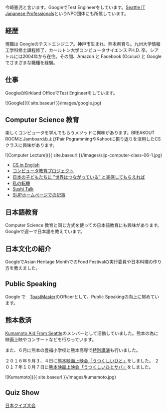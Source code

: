 今崎憲児と言います。GoogleでTest Engineerをしています。[Seattle IT Japanese Professionals](http://sijp.org)というNPO団体にも所属しています。

## 経歴

現職は Googleのテストエンジニア。神戸市生まれ、熊本県育ち。九州大学情報工学科修士課程修了、カールトン大学コンピュータサイエンス PH.D. 卒。シアトルには2004年から在住。その間、Amazon と Facebook (Oculus) と Google　でさまざまな職種を経験。

## 仕事

GoogleのKirkland OfficeでTest Engineerをしています。

![Google]({{ site.baseurl }}/images/google.jpg)

## Computer Science 教育

楽しくコンピュータを学んでもらうメソッドに興味があります。BREAKOUT ROOMとJamboardおよびPair PogrammingやKahootに振り返りを活用したCSクラスに興味があります。

![Computer Lecture]({{ site.baseurl }}/images/sijp-computer-class-06-1.jpg)

- [CS in English](https://www.csinenglish.club/)
- [コンピュータ教育プロジェクト](http://www.junglecity.com/people/essay-stem-education/)
- [日本の子どもたちに ”世界はつながっている” と実感してもらえれば](https://www.junglecity.com/kids/kids-learn/sijp-offers-english-computer-science-classes/)
- [私の転機](http://www.youmaga.com/seattleite/tenki/2014_05.php)
- [Sushi Talk](https://anchor.fm/seattle-sushibartalk/episodes/22-IT-e195ukk/a-a3194od)
- [SIJPホームページでの記事](http://sijp.org/category/education/)

## 日本語教育

Computer Science 教育と同じ方式を使っての日本語教育にも興味があります。Googleで週一で日本語を教えています。

## 日本文化の紹介

GoogleでAsian Heritage MonthでのFood Festivalの実行委員や日本料理の作り方を教えました。

## Public Speaking

Google で　[ToastMaster](https://www.toastmasters.org/)のOfficerとして、Public Speakingの向上に努めています。


## 熊本救済

[Kumamoto Aid From Seattle](http://kumamoto-aid.weebly.com)のメンバーとして活動していました。熊本の為に映画上映やコンサートなどを行なっています。

また、６月に熊本の豊福小学校と熊本高専で[特別講演](http://www.junglecity.com/people/essay-stem-education/sijp-in-kumamoto/)も行いました。

２０１６年９月３、４日に[熊本映画上映会「うつくしいひと」](http://kumamoto-aid.weebly.com/movie.html)をしました。
２０１７年１０月７日に[熊本映画上映会「うつくしいひとサバ」](http://kumamoto-aid.weebly.com/movie2.html)をしました。

![Kumamoto]({{ site.baseurl }}/images/kumamoto.jpg)

## Quiz Show

[日本クイズ大会](https://studentweb.bellevuecollege.edu/japan-week/japan-trivia-contest/)